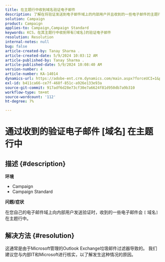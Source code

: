 ```yaml
---
title: 在主题行中收到域名验证电子邮件
description: 了解在将验证发送到电子邮件域上的内部用户并且收到的一些电子邮件的主题行中包含[域名]时该怎么做。
solution: Campaign
product: Campaign
applies-to: Campaign,Campaign Standard
keywords: KCS，在其主题行中收到带有[域名]的验证电子邮件
resolution: Resolution
internal-notes: null
bug: false
article-created-by: Tanay Sharma .
article-created-date: 5/9/2024 10:03:12 AM
article-published-by: Tanay Sharma .
article-published-date: 5/9/2024 10:08:40 AM
version-number: 4
article-number: KA-14014
dynamics-url: https://adobe-ent.crm.dynamics.com/main.aspx?forceUCI=1&pagetype=entityrecord&etn=knowledgearticle&id=249aca55-eb0d-ef11-9f8a-6045bd0201f5
exl-id: b411ca66-ce7f-468f-851c-a926e133e93a
source-git-commit: 917adf6d28e73cf30e7a6624f81d950db7a9b310
workflow-type: tm+mt
source-wordcount: '112'
ht-degree: 7%

---
```


# 通过收到的验证电子邮件 [域名] 在主题行中

## 描述 {#description}


<b>环境</b>

- Campaign
- Campaign Standard




<b>问题/症状</b>

在您自己的电子邮件域上向内部用户发送验证时，收到的一些电子邮件会 `[` 域名`]`  在主题行中。


## 解决方法 {#resolution}


这通常是由于Microsoft管理的Outlook Exchange垃圾邮件过滤器导致的。 我们建议您与内部IT和Microsoft进行核实，以了解发生这种情况的原因。

